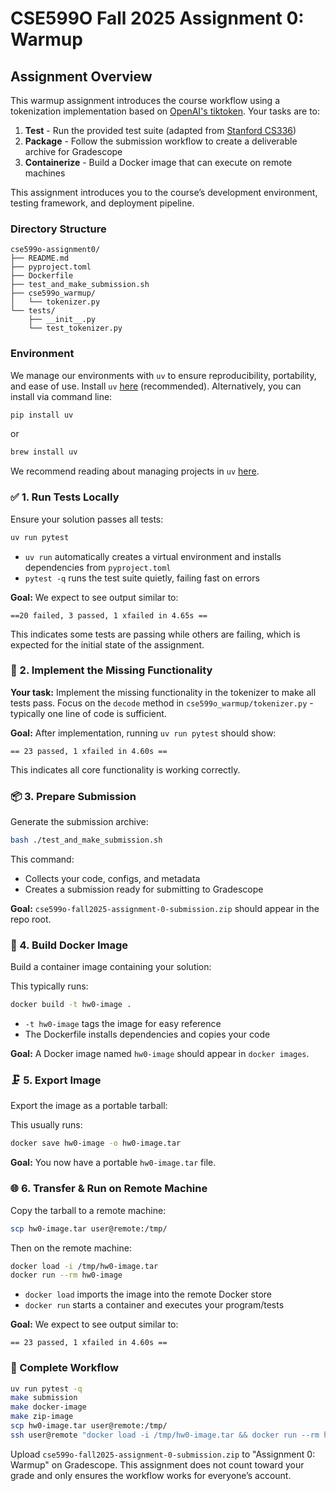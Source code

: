 # CSE599O Fall 2025 Assignment 0: Warmup

## Assignment Overview

This warmup assignment introduces the course workflow using a tokenization implementation based on [OpenAI's tiktoken](https://github.com/openai/tiktoken). Your tasks are to:

1. **Test** - Run the provided test suite (adapted from [Stanford CS336](https://github.com/stanford-cs336/assignment1-basics))
2. **Package** - Follow the submission workflow to create a deliverable archive for Gradescope
3. **Containerize** - Build a Docker image that can execute on remote machines

This assignment introduces you to the course’s development environment, testing framework, and deployment pipeline.

### Directory Structure

```
cse599o-assignment0/
├── README.md
├── pyproject.toml
├── Dockerfile
├── test_and_make_submission.sh
├── cse599o_warmup/
│   └── tokenizer.py
└── tests/
    ├── __init__.py
    └── test_tokenizer.py
```

### Environment
We manage our environments with `uv` to ensure reproducibility, portability, and ease of use.
Install `uv` [here](https://github.com/astral-sh/uv) (recommended).
Alternatively, you can install via command line:

```sh
pip install uv
```

or

```sh
brew install uv
```

We recommend reading about managing projects in `uv` [here](https://docs.astral.sh/uv/guides/projects/#managing-dependencies).

### ✅ 1. Run Tests Locally

Ensure your solution passes all tests:

```sh
uv run pytest
```

- `uv run` automatically creates a virtual environment and installs dependencies from `pyproject.toml`
- `pytest -q` runs the test suite quietly, failing fast on errors

**Goal:** We expect to see output similar to:
```
==20 failed, 3 passed, 1 xfailed in 4.65s ==
```
This indicates some tests are passing while others are failing, which is expected for the initial state of the assignment.

### 🔧 2. Implement the Missing Functionality

**Your task:** Implement the missing functionality in the tokenizer to make all tests pass. Focus on the `decode` method in `cse599o_warmup/tokenizer.py` - typically one line of code is sufficient.

**Goal:** After implementation, running `uv run pytest` should show:
```
== 23 passed, 1 xfailed in 4.60s ==
```

This indicates all core functionality is working correctly.

### 📦 3. Prepare Submission

Generate the submission archive:

```sh
bash ./test_and_make_submission.sh 
```

This command:
- Collects your code, configs, and metadata
- Creates a submission ready for submitting to Gradescope

**Goal:** `cse599o-fall2025-assignment-0-submission.zip` should appear in the repo root.

### 🐳 4. Build Docker Image

Build a container image containing your solution:

This typically runs:
```sh
docker build -t hw0-image .
```

- `-t hw0-image` tags the image for easy reference
- The Dockerfile installs dependencies and copies your code

**Goal:** A Docker image named `hw0-image` should appear in `docker images`.

### 🗜 5. Export Image

Export the image as a portable tarball:

This usually runs:
```sh
docker save hw0-image -o hw0-image.tar
```

**Goal:** You now have a portable `hw0-image.tar` file.

### 🌐 6. Transfer & Run on Remote Machine

Copy the tarball to a remote machine:

```sh
scp hw0-image.tar user@remote:/tmp/
```

Then on the remote machine:

```sh
docker load -i /tmp/hw0-image.tar
docker run --rm hw0-image
```

- `docker load` imports the image into the remote Docker store
- `docker run` starts a container and executes your program/tests

**Goal:** We expect to see output similar to:
```
== 23 passed, 1 xfailed in 4.60s ==
```

### 🧠 Complete Workflow

```sh
uv run pytest -q
make submission
make docker-image
make zip-image
scp hw0-image.tar user@remote:/tmp/
ssh user@remote "docker load -i /tmp/hw0-image.tar && docker run --rm hw0-image"
```

Upload `cse599o-fall2025-assignment-0-submission.zip` to "Assignment 0: Warmup" on Gradescope. This assignment does not count toward your grade and only ensures the workflow works for everyone’s account.

